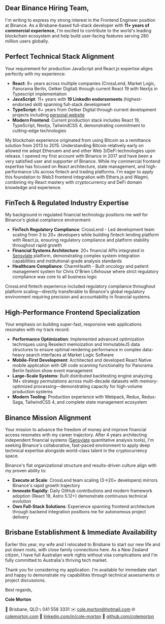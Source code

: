 ## Dear Binance Hiring Team,

I'm writing to express my strong interest in the Frontend Engineer position at Binance. As a Brisbane-based full-stack developer with **11+ years of commercial experience**, I'm excited to contribute to the world's leading blockchain ecosystem and help build user-facing features serving 280 million users globally.

## Perfect Technical Stack Alignment

Your requirement for production JavaScript and React.js expertise aligns perfectly with my experience:

- **React**: 9+ years across multiple companies (CrossLend, Market Logic, Panorama Berlin, Oetker Digital) through current React 19 with Nextjs in Typescript implementation
- **JavaScript**: 11+ years with **19 LinkedIn endorsements** (highest-endorsed skill) spanning full-stack development
- **TypeScript**: 6+ years from Oetker Digital through current development projects including [personal website](https://colemorton.com)
- **Modern Frontend**: Current production stack includes React 19, TypeScript, Nextjs, TailwindCSS 4, demonstrating commitment to cutting-edge technologies

My blockchain experience originated from using Bitcoin as a remittance solution from 2013 to 2015.
Understanding Bitcoin relatively early on allowed me adopt Etheruem and and other Web 3/DeFi technologies upon release. I opened my first account with Binance in 2017 and have been a very satisfied user and supporter of Binance. While my commercial frontend expertise has focused on React architecture, state management, and high-performance UIs across fintech and trading platforms. I'm eager to apply this foundation to Web3 frontend integration with Ethers.js and Wagmi, combining my React mastery with cryptocurrency and DeFi domain knowledge and experience.

## FinTech & Regulated Industry Expertise

My background in regulated financial technology positions me well for Binance's global compliance environment:

- **FinTech Regulatory Compliance**: CrossLend - Led development team scaling from 3 to 20+ developers while building fintech lending platform with React.js, ensuring regulatory compliance and platform stability throughout rapid growth
- **Financial Systems Architecture**: 20+ financial APIs integrated in [Sensylate](https://github.com/ColeMorton/sensylate) platform, demonstrating complex system integration capabilities and institutional-grade analysis standards
- **Healthcare Compliance**: CharmHealth - Built oncology and patient management system for Chris O'Brien Lifehouse where strict regulatory compliance was core to all business logic

CrossLend fintech experience included regulatory compliance throughout platform scaling—directly transferable to Binance's global regulatory environment requiring precision and accountability in financial systems.

## High-Performance Frontend Specialization

Your emphasis on building super-fast, responsive web applications resonates with my track record:

- **Performance Optimization**: Implemented advanced optimization techniques using Reselect memoization and ImmutableJS data structures to ensure optimal rendering performance in complex data-heavy search interfaces at Market Logic Software
- **Mobile-First Development**: Architected and developed React Native mobile application with QR code scanning functionality for Panorama Berlin fashion show event management
- **Large-Scale Systems**: Built distributed backtesting engine analyzing 1M+ strategy permutations across multi-decade datasets with memory-optimized processing—demonstrating capacity for high-volume production systems
- **Modern Tooling**: Production experience with Webpack, Redux, Redux-Saga, TailwindCSS 4, and complete state management ecosystem

## Binance Mission Alignment

Your mission to advance the freedom of money and improve financial access resonates with my career trajectory. After 4 years architecting independent financial systems ([Sensylate](https://github.com/ColeMorton/sensylate) quantitative analysis tools), I'm seeking Binance's collaborative, fast-paced environment to apply deep technical expertise alongside world-class talent in the cryptocurrency space.

Binance's flat organizational structure and results-driven culture align with my proven ability to:
- **Execute at Scale**: CrossLend team scaling (3→20+ developers) mirrors Binance's rapid growth trajectory
- **Innovate Rapidly**: Daily GitHub contributions and modern framework adoption (React 19, Astro 5.12+) demonstrate continuous technical evolution
- **Own Full-Stack Solutions**: Experience spanning frontend architecture through backend integration positions me for autonomous project delivery

## Brisbane Establishment & Immediate Availability

Earlier this year, my wife and I relocated to Brisbane to start our new life and put down roots, with close family connections here. As a New Zealand citizen, I have full Australian work rights without visa complications and I'm fully committed to Australia's thriving tech market.

Thank you for considering my application. I'm available for immediate start and happy to demonstrate my capabilities through technical assessments or project discussions.

Best regards,

**Cole Morton**

📍 Brisbane, QLD
📞 041 558 3331
✉️ cole.morton@hotmail.com
🌐 [colemorton.com](https://colemorton.com)
💼 [linkedin.com/in/cole-morton](https://www.linkedin.com/in/cole-morton-72300745/)
📂 [github.com/colemorton](https://github.com/colemorton)
